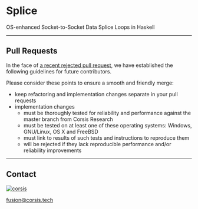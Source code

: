 # Splice

OS-enhanced Socket-to-Socket Data Splice Loops in Haskell

----

## Pull Requests

In the face of [a recent rejected pull request](https://github.com/corsis/splice/pull/1), we have established
the following guidelines for future contributors.

Please consider these points to ensure a smooth and friendly merge:

 - keep refactoring and implementation changes separate in your pull requests
 - implementation changes
   - must be thoroughly tested for reliability and performance against the master branch from Corsis Research
   - must be tested on at least one of these operating systems: Windows, GNU/Linux, OS X and FreeBSD
   - must link to results of such tests and instructions to reproduce them
   - will be rejected if they lack reproducible performance and/or reliability improvements

----

## Contact

[![corsis]](https://github.com/corsis/)

[fusion@corsis.tech](mailto:fusion@corsis.tech)

[corsis]: http://portfusion.sourceforge.net/i/l100.png "Corsis Research"
